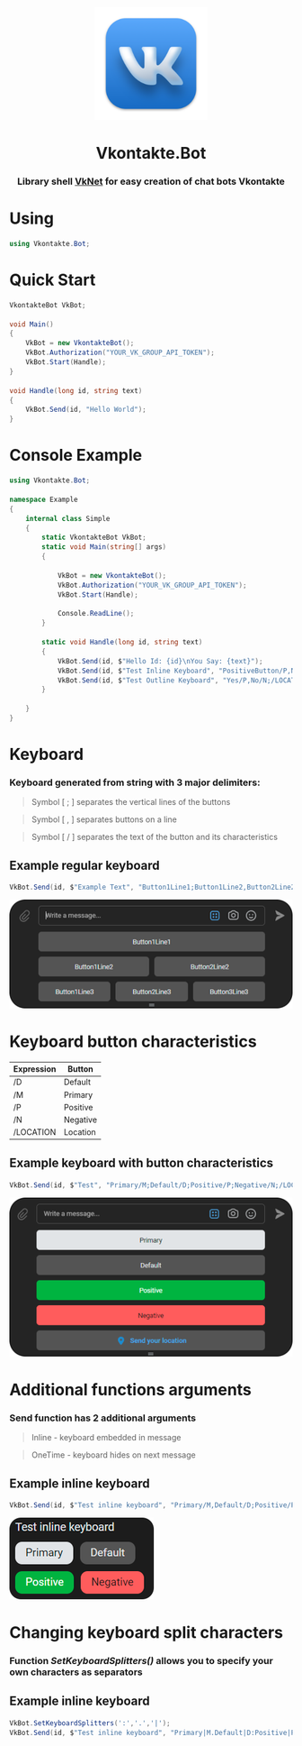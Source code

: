 <p align="center"><img  width="200" src="https://github.com/yakcom/Vkontakte.Bot/blob/master/.github/Vk.png"/></p>
<h1 align="center">Vkontakte.Bot</h1>
<h3 align="center">Library shell <a href="https://github.com/vknet/vk" target="_blank">VkNet</a> for easy creation of chat bots Vkontakte</h3>

# Using
```c#
using Vkontakte.Bot;
```
# Quick Start
```c#
VkontakteBot VkBot;

void Main()
{
    VkBot = new VkontakteBot();
    VkBot.Authorization("YOUR_VK_GROUP_API_TOKEN");
    VkBot.Start(Handle);
}

void Handle(long id, string text)
{
    VkBot.Send(id, "Hello World");
}
```
# Console Example
```C#
using Vkontakte.Bot;

namespace Example
{
    internal class Simple
    {
        static VkontakteBot VkBot;
        static void Main(string[] args)
        {

            VkBot = new VkontakteBot();
            VkBot.Authorization("YOUR_VK_GROUP_API_TOKEN");
            VkBot.Start(Handle);

            Console.ReadLine();
        }

        static void Handle(long id, string text)
        {
            VkBot.Send(id, $"Hello Id: {id}\nYou Say: {text}");
            VkBot.Send(id, $"Test Inline Keyboard", "PositiveButton/P,NegativeButton/N;DefaultButton/D,PrimaryButton/M", true);
            VkBot.Send(id, $"Test Outline Keyboard", "Yes/P,No/N;/LOCATION");
        }

    }
}
```
# Keyboard
### Keyboard generated from string with 3 major delimiters:
> Symbol [ ; ] separates the vertical lines of the buttons

> Symbol [ , ] separates buttons on a line

> Symbol [ / ] separates the text of the button and its characteristics

## Example regular keyboard
```c#
VkBot.Send(id, $"Example Text", "Button1Line1;Button1Line2,Button2Line2;Button1Line3,Button2Line3,Button3Line3");
```
<img src="https://github.com/yakcom/Vkontakte.Bot/blob/master/.github/Buttons.png"/>

# Keyboard button characteristics

| Expression |  Button  |
| ---------- | -------- |
|     /D     | Default  |
|     /M     | Primary  |
|     /P     | Positive |
|     /N     | Negative |
|  /LOCATION | Location |

## Example keyboard with button characteristics
```c#
VkBot.Send(id, $"Test", "Primary/M;Default/D;Positive/P;Negative/N;/LOCATION");
```
<img src="https://github.com/yakcom/Vkontakte.Bot/blob/master/.github/Buttons2.png"/>

# Additional functions arguments
### Send function has 2 additional arguments
> Inline - keyboard embedded in message

> OneTime - keyboard hides on next message

## Example inline keyboard
```c#
VkBot.Send(id, $"Test inline keyboard", "Primary/M,Default/D;Positive/P,Negative/N",true);
```
<img src="https://github.com/yakcom/Vkontakte.Bot/blob/master/.github/ButtonsInline.png"/>

# Changing keyboard split characters
### Function ***SetKeyboardSplitters()*** allows you to specify your own characters as separators
## Example inline keyboard
```c#
VkBot.SetKeyboardSplitters(':','.','|');
VkBot.Send(id, $"Test inline keyboard", "Primary|M.Default|D:Positive|P.Negative|N");
```
